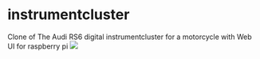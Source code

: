 # instrumentcluster
Clone of The Audi RS6 digital instrumentcluster for a motorcycle with Web UI for raspberry pi
![](https://media.discordapp.net/attachments/663361554045206548/1140918224968482848/934991.jpg)
